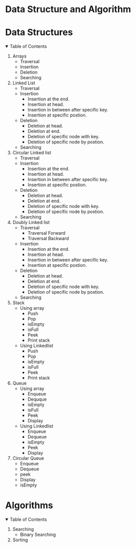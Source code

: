 # Data Structure and Algorithm

# Data Structures 

<!-- TABLE OF CONTENTS -->
<details open="open">
  <summary>Table of Contents</summary>
  <ol>
    <li>
      Arrays
      <ul>
        <li>Traversal</li>
        <li>Insertion</li>
        <li>Deletion</li>
        <li>Searching</li>
      </ul>
    </li>
    <li>
      Linked List  
      <ul>
        <li>Traversal</li>
        <li>Insertion
          <ul>
            <li>Insertion at the end.</li>
            <li>Insertion at head.</li>
            <li>Insertion in between after specific key.</li>
            <li>Insertion at specific postion.</li>
          </ul>
         </li>
        <li>Deletion
          <ul>
            <li>Deletion at head.</li>
            <li>Deletion at end.</li>
            <li>Deletion of specific node with key.</li>
            <li>Deletion of specific node by postion.</li>
          </ul>
        </li>
        <li>Searching</li>
      </ul>
    </li>
    <li>
      Circular Linked list 
      <ul>
        <li>Traversal</li>
        <li>Insertion
          <ul>
            <li>Insertion at the end.</li>
            <li>Insertion at head.</li>
            <li>Insertion in between after specific key.</li>
            <li>Insertion at specific postion.</li>
          </ul>
         </li>
        <li>Deletion
          <ul>
            <li>Deletion at head.</li>
            <li>Deletion at end.</li>
            <li>Deletion of specific node with key.</li>
            <li>Deletion of specific node by postion.</li>
          </ul>
        </li>
        <li>Searching</li>
      </ul>
    </li>
    <li>
      Doubly Linked list 
      <ul>
        <li>Traversal
          <ul>
            <li>Traversal Forward</li>
            <li>Traversal Backward</li>
          </ul>
        </li>
        <li>Insertion
          <ul>
            <li>Insertion at the end.</li>
            <li>Insertion at head.</li>
            <li>Insertion in between after specific key.</li>
            <li>Insertion at specific postion.</li>
          </ul>
         </li>
        <li>Deletion
          <ul>
            <li>Deletion at head.</li>
            <li>Deletion at end.</li>
            <li>Deletion of specific node with key.</li>
            <li>Deletion of specific node by postion.</li>
          </ul>
        </li>
        <li>Searching</li>
      </ul>
    </li>
    <li>
      Stack
      <ul>
        <li>Using array
          <ul>
            <li>Push</li>
            <li>Pop</li>
            <li>isEmpty</li>
            <li>isFull</li>
            <li>Peek</li>
            <li>Print stack</li>
          </ul>
        </li>
        <li>Using Linkedlist
          <ul>
            <li>Push</li>
            <li>Pop</li>
            <li>isEmpty</li>
            <li>isFull</li>
            <li>Peek</li>
            <li>Print stack</li>
          </ul>
        </li>
      </ul>
    </li>
    <li>
      Queue
      <ul>
        <li>Using array
          <ul>
            <li>Enqueue</li>
            <li>Dequque</li>
            <li>isEmpty</li>
            <li>isFull</li>
            <li>Peek</li>
            <li>Display</li>
          </ul>
        </li>
        <li>Using Linkedlist
          <ul>
            <li>Enqueue</li>
            <li>Dequeue</li>
            <li>isEmpty</li>
            <li>Peek</li>
            <li>Display</li>
          </ul>
        </li>
      </ul>
    </li>
    <li>
      Circular Queue
      <ul>
        <li>Enqueue</li>
        <li>Dequeue</li>
        <li>peek</li>
        <li>Display</li>
        <li>isEmpty</li>
      </ul>
    </li>
  </ol>
</details>

# Algorithms
      
<details open="open">
  <summary>Table of Contents</summary>
  <ol>
    <li>
      Searching
      <ul>
        <li>Binary Searching</li>
      </ul>
    </li>
    <li>
      Sorting
    </li>
  </ol>
</details>
